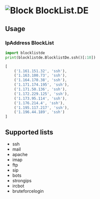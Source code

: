 # ![Block](https://s13.postimg.org/p4pe0emlz/firewall.png) BlockList.DE

## Usage

### IpAddress BlockList

```python
import blocklistde
print(blocklistde.BlocklistDe.ssh()[:10])
```

```javascript
[
    ('1.161.151.32', 'ssh'),
    ('1.163.100.73', 'ssh'),
    ('1.164.170.38', 'ssh'),
    ('1.171.174.195', 'ssh'),
    ('1.171.50.136', 'ssh'),
    ('1.172.229.125', 'ssh'),
    ('1.173.95.114', 'ssh'),
    ('1.176.214.4', 'ssh'),
    ('1.195.117.217', 'ssh'),
    ('1.196.44.189', 'ssh')
]
```

## Supported lists

* ssh
* mail
* apache
* imap
* ftp
* sip
* bots
* strongips
* ircbot
* bruteforcelogin